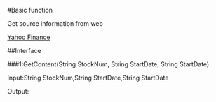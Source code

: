 #Basic function

Get source information from web

[Yahoo Finance](http://finance.yahoo.com/q/hp?s=000968.SZ&a=03&b=14&c=06&d=04&e=15&f=06&g=d)

##Interface

###1:GetContent(String StockNum, String StartDate, String StartDate)

Input:String StockNum,String StartDate,String StartDate

Output: